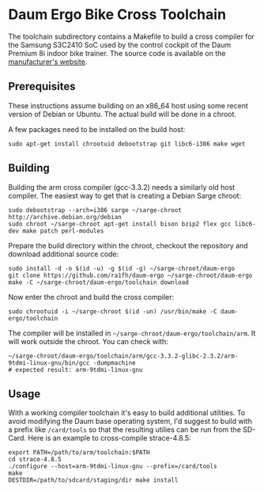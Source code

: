 # Daum Ergo Bike Cross Toolchain

The toolchain subdirectory contains a Makefile to build a cross
compiler for the Samsung S3C2410 SoC used by the control cockpit of
the Daum Premium 8i indoor bike trainer. The source code is available
on the
[manufacturer's website](http://www.ergo-lyps.de/de/download/GPL/).

## Prerequisites

These instructions assume building on an x86_64 host using some recent
version of Debian or Ubuntu. The actual build will be done in a
chroot.

A few packages need to be installed on the build host:

```
sudo apt-get install chrootuid debootstrap git libc6-i386 make wget
```

## Building

Building the arm cross compiler (gcc-3.3.2) needs a similarly old host
compiler. The easiest way to get that is creating a Debian Sarge chroot:

```
sudo debootstrap --arch=i386 sarge ~/sarge-chroot http://archive.debian.org/debian
sudo chroot ~/sarge-chroot apt-get install bison bzip2 flex gcc libc6-dev make patch perl-modules
```

Prepare the build directory within the chroot, checkout the repository
and download additional source code:

```
sudo install -d -o $(id -u) -g $(id -g) ~/sarge-chroot/daum-ergo
git clone https://github.com/ra1fh/daum-ergo ~/sarge-chroot/daum-ergo
make -C ~/sarge-chroot/daum-ergo/toolchain download
```

Now enter the chroot and build the cross compiler:

```
sudo chrootuid -i ~/sarge-chroot $(id -un) /usr/bin/make -C daum-ergo/toolchain
```

The compiler will be installed in
`~/sarge-chroot/daum-ergo/toolchain/arm`. It will work outside the
chroot. You can check with:

```
~/sarge-chroot/daum-ergo/toolchain/arm/gcc-3.3.2-glibc-2.3.2/arm-9tdmi-linux-gnu/bin/gcc -dumpmachine
# expected result: arm-9tdmi-linux-gnu
```

## Usage

With a working compiler toolchain it's easy to build additional
utilities. To avoid modifying the Daum base operating system, I'd
suggest to build with a prefix like `/card/tools` so that the
resulting utilies can be run from the SD-Card. Here is an example to
cross-compile strace-4.8.5:

    export PATH=/path/to/arm/toolchain:$PATH
	cd strace-4.8.5
	./configure --host=arm-9tdmi-linux-gnu --prefix=/card/tools
	make
	DESTDIR=/path/to/sdcard/staging/dir make install
